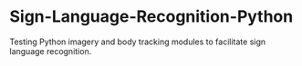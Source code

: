 # Sign-Language-Recognition-Python
Testing Python imagery and body tracking modules to facilitate sign language recognition.
